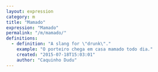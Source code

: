 ```yaml
---
layout: expression
category: m
title: "Mamado"
expression: "Mamado"
permalink: "/m/mamado/"
definitions:
  - definition: "A slang for \"drunk\"."
    example: "O porteiro chega em casa mamado todo dia."
    created: "2015-07-18T15:03:01"
    author: "Caquinho Dudu"
---
```

